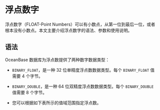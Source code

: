 浮点数字 
=========================

浮点数字（FLOAT-Point Numbers）可以有小数点，从第一位到最后一位，或者根本没有小数点。本文主要介绍浮点数字的语法、参数和使用说明。

语法 
--------------

OceanBase 数据库为浮点数提供了两种数字数据类型：

* `BINARY_FLOAT`，是一种 32 位单精度浮点数数据类型。每个 `BINARY_FLOAT` 值需要 4 个字节。



* `BINARY_DOUBLE`，是一种 64 位双精度浮点数数据类型。每个 `BINARY_DOUBLE` 值需要 8 个字节。

* 您可以根据如下表所示的值域范围指定浮点数。


